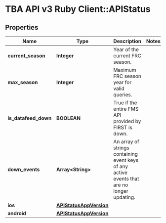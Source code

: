 # TBA API v3 Ruby Client::APIStatus

## Properties
Name | Type | Description | Notes
------------ | ------------- | ------------- | -------------
**current_season** | **Integer** | Year of the current FRC season. | 
**max_season** | **Integer** | Maximum FRC season year for valid queries. | 
**is_datafeed_down** | **BOOLEAN** | True if the entire FMS API provided by FIRST is down. | 
**down_events** | **Array&lt;String&gt;** | An array of strings containing event keys of any active events that are no longer updating. | 
**ios** | [**APIStatusAppVersion**](APIStatusAppVersion.md) |  | 
**android** | [**APIStatusAppVersion**](APIStatusAppVersion.md) |  | 



